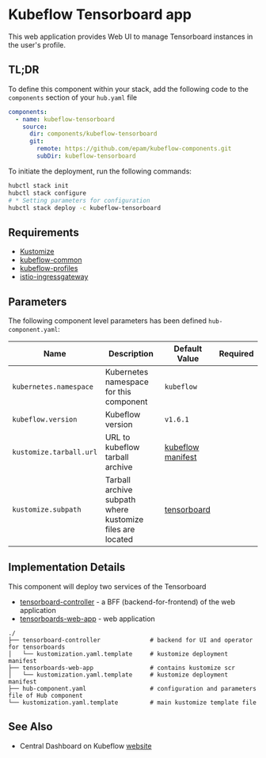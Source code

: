 # Kubeflow Tensorboard app

This web application provides Web UI to manage Tensorboard instances in the user's profile.

## TL;DR

To define this component within your stack, add the following code to the `components` section of your  `hub.yaml` file

```yaml  
components:
  - name: kubeflow-tensorboard
    source:
      dir: components/kubeflow-tensorboard
      git:
        remote: https://github.com/epam/kubeflow-components.git
        subDir: kubeflow-tensorboard
```

To initiate the deployment, run the following commands:

```bash
hubctl stack init
hubctl stack configure
# * Setting parameters for configuration
hubctl stack deploy -c kubeflow-tensorboard
```

## Requirements

- [Kustomize](https://kustomize.io)
- [kubeflow-common](../kubeflow-common)
- [kubeflow-profiles](../kubeflow-profiles)
- [istio-ingressgateway](../istio-ingressgateway)

## Parameters

The following component level parameters has been defined `hub-component.yaml`:

| Name                    | Description                                               | Default Value                                                                     | Required |
|-------------------------|-----------------------------------------------------------|-----------------------------------------------------------------------------------|:--------:|
| `kubernetes.namespace`  | Kubernetes namespace for this component                   | `kubeflow`                                                                        |          |
| `kubeflow.version`      | Kubeflow version                                          | `v1.6.1`                                                                          |          |
| `kustomize.tarball.url` | URL to kubeflow tarball archive                           | [kubeflow manifest](https://github.com/kubeflow/manifests/tree/master)            |          |
| `kustomize.subpath`     | Tarball archive subpath where kustomize files are located | [tensorboard](https://github.com/kubeflow/manifests/tree/master/apps/tensorboard) |          | 

## Implementation Details

This component will deploy two services of the Tensorboard

* [tensorboard-controller](notebook-controller) - a BFF (backend-for-frontend) of the web application
* [tensorboards-web-app](tensorboards-web-app) - web application

```text
./
├── tensorboard-controller              # backend for UI and operator for tensorboards
│   └── kustomization.yaml.template     # kustomize deployment manifest
├── tensorboards-web-app                # contains kustomize scr
│   └── kustomization.yaml.template     # kustomize deployment manifest
├── hub-component.yaml                  # configuration and parameters file of Hub component
└── kustomization.yaml.template         # main kustomize template file
```

## See Also

* Central Dashboard on Kubeflow [website](https://www.kubeflow.org/docs/components/central-dash/overview/)
